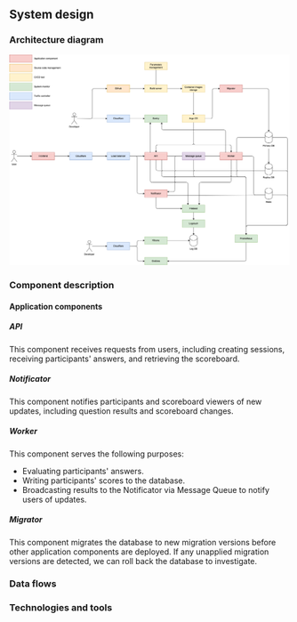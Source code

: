 ## System design

### Architecture diagram

![Architecture Diagram](./images/architecture_diagram.png)

### Component description

#### Application components

##### API

This component receives requests from users, including creating sessions, receiving participants' answers, and retrieving the scoreboard.

##### Notificator

This component notifies participants and scoreboard viewers of new updates, including question results and scoreboard changes.

##### Worker

This component serves the following purposes:

- Evaluating participants' answers.
- Writing participants' scores to the database.
- Broadcasting results to the Notificator via Message Queue to notify users of updates.

##### Migrator

This component migrates the database to new migration versions before other application components are deployed. If any unapplied migration versions are detected, we can roll back the database to investigate.

### Data flows



### Technologies and tools

